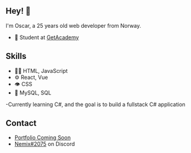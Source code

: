 ## Hey! 👋
I'm Oscar, a 25 years old web developer from Norway.

- 🧭 Student at [GetAcademy](https://getacademy.no)

## Skills
- 👨‍💻 HTML, JavaScript
- ⚙️ React, Vue
- 👁️ CSS
- 💽 MySQL, SQL

-Currently learning C#, and the goal is to build a fullstack C# application

## Contact
- [Portfolio Coming Soon](https://xnemix.github.io/)
- [Nemix#2075](./) on Discord
